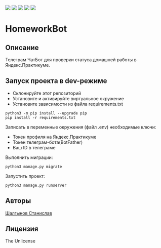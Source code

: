 ![](https://img.shields.io/badge/Python-3.7-blue) 
![](https://img.shields.io/badge/SQLite3-green)
![](https://img.shields.io/badge/DjangoRestFramework-3.12.4-red)
![](https://img.shields.io/badge/SimpleJWT-yellow)
![](https://img.shields.io/badge/pythontelegrambot-13.7-blue)

# HomeworkBot

## Описание
Телеграм ЧатБот для проверки статуса домашней работы в Яндекс.Практикуме.

## Запуск проекта в dev-режиме
- Склонируйте этот репозиторий
- Установите и активируйте виртуальное окружение
- Установите зависимости из файла requirements.txt
```
python3 -m pip install --upgrade pip
pip install -r requirements.txt
```

Записать в переменные окружения (файл .env) необходимые ключи:
- Токен профиля на Яндекс.Практикуме
- Токен телеграм-бота(BotFather)
- Ваш ID в телеграме

Выполнить миграции:

```
python3 manage.py migrate
```

Запустить проект:

```
python3 manage.py runserver
```

## Авторы
[Шалгынов Станислав](https://github.com/stasrls)

## Лицензия
The Unlicense
